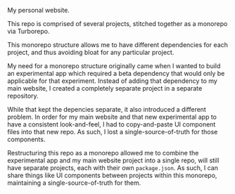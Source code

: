 My personal website.

This repo is comprised of several projects, stitched together as a monorepo via Turborepo.

This monorepo structure allows me to have different dependencies for each project, and thus avoiding bloat for any particular project.

My need for a monorepo structure originally came when I wanted to build an experimental app which required a beta dependency that would only be applicable for that experiment. Instead of adding that dependency to my main website, I created a completely separate project in a separate repository.

While that kept the depencies separate, it also introduced a different problem. In order for my main website and that new experimental app to have a consistent look-and-feel, I had to copy-and-paste UI component files into that new repo. As such, I lost a single-source-of-truth for those components.

Restructuring this repo as a monorepo allowed me to combine the experimental app and my main website project into a single repo, will still have separate projects, each with their own `package.json`. As such, I can share things like UI components between projects within this monorepo, maintaining a single-source-of-truth for them.
